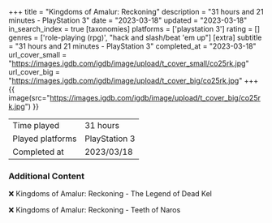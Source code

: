 +++
title = "Kingdoms of Amalur: Reckoning"
description = "31 hours and 21 minutes - PlayStation 3"
date = "2023-03-18"
updated = "2023-03-18"
in_search_index = true
[taxonomies]
platforms = ['playstation 3']
rating = []
genres = ['role-playing (rpg)', "hack and slash/beat 'em up"]
[extra]
subtitle = "31 hours and 21 minutes - PlayStation 3"
completed_at = "2023-03-18"
url_cover_small = "https://images.igdb.com/igdb/image/upload/t_cover_small/co25rk.jpg"
url_cover_big = "https://images.igdb.com/igdb/image/upload/t_cover_big/co25rk.jpg"
+++
{{ image(src="https://images.igdb.com/igdb/image/upload/t_cover_big/co25rk.jpg") }}

|              |            |
| ------------ | ---------- |
| Time played  | 31 hours |
| Played platforms    | PlayStation 3 |
| Completed at | 2023/03/18 |



### Additional Content


❌ Kingdoms of Amalur: Reckoning - The Legend of Dead Kel

❌ Kingdoms of Amalur: Reckoning - Teeth of Naros
